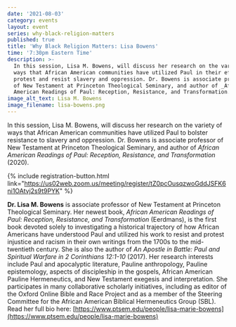 ```yaml
---
date: '2021-08-03'
category: events
layout: event
series: why-black-religion-matters
published: true
title: 'Why Black Religion Matters: Lisa Bowens'
time: '7:30pm Eastern Time'
description: >-
  In this session, Lisa M. Bowens, will discuss her research on the variety of
  ways that African American communities have utilized Paul in their efforts to
  protest and resist slavery and oppression. Dr. Bowens is associate professor
  of New Testament at Princeton Theological Seminary, and author of _African
  American Readings of Paul: Reception, Resistance, and Transformation._
image_alt_text: Lisa M. Bowens
image_filename: lisa-bowens.png
---
```

In this session, Lisa M. Bowens, will discuss her research on the variety of ways that African American communities have utilized Paul to bolster resistance to slavery and oppression. Dr. Bowens is associate professor of New Testament at Princeton Theological Seminary, and author of _African American Readings of Paul: Reception, Resistance, and Transformation_ (2020).

{% include registration-button.html link="https://us02web.zoom.us/meeting/register/tZ0pcOusqzwoGddJSFK6ni1OAtvj2s9t9PYK" %}

**Dr. Lisa M. Bowens** is associate professor of New Testament at Princeton Theological Seminary. Her newest book, _African American Readings of Paul: Reception, Resistance, and Transformation_ (Eerdmans), is the first book devoted solely to investigating a historical trajectory of how African Americans have understood Paul and utilized his work to resist and protest injustice and racism in their own writings from the 1700s to the mid-twentieth century. She is also the author of _An Apostle in Battle: Paul and Spiritual Warfare in 2 Corinthians 12:1-10_ (2017). Her research interests include Paul and apocalyptic literature, Pauline anthropology, Pauline epistemology, aspects of discipleship in the gospels, African American Pauline Hermeneutics, and New Testament exegesis and interpretation. She participates in many collaborative scholarly initiatives, including as editor of the Oxford Online Bible and Race Project and as a member of the Steering Committee for the African American Biblical Hermeneutics Group (SBL). Read her full bio here: [https://www.ptsem.edu/people/lisa-marie-bowens](https://www.ptsem.edu/people/lisa-marie-bowens)
